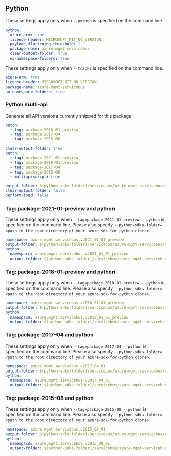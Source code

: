 ## Python

These settings apply only when `--python` is specified on the command line.

``` yaml !$(track2)
python:
  azure-arm: true
  license-header: MICROSOFT_MIT_NO_VERSION
  payload-flattening-threshold: 2
  package-name: azure-mgmt-servicebus
  clear-output-folder: true
  no-namespace-folders: true
```

These settings apply only when `--track2` is specified on the command line.

``` yaml $(track2)
azure-arm: true
license-header: MICROSOFT_MIT_NO_VERSION
package-name: azure-mgmt-servicebus
no-namespace-folders: true
```

### Python multi-api

Generate all API versions currently shipped for this package

```yaml $(multiapi) && !$(track2)
batch:
  - tag: package-2018-01-preview
  - tag: package-2017-04
  - tag: package-2015-08
```

```yaml $(multiapi) && $(track2)
clear-output-folder: true
batch:
  - tag: package-2021-01-preview
  - tag: package-2018-01-preview
  - tag: package-2017-04
  - tag: package-2015-08
  - multiapiscript: true
```

``` yaml $(multiapiscript)
output-folder: $(python-sdks-folder)/servicebus/azure-mgmt-servicebus/azure/mgmt/servicebus/
clear-output-folder: false
perform-load: false
```

### Tag: package-2021-01-preview and python

These settings apply only when `--tag=package-2021-01-preview --python` is specified on the command line.
Please also specify `--python-sdks-folder=<path to the root directory of your azure-sdk-for-python clone>`.

``` yaml $(tag) == 'package-2021-01-preview'
namespace: azure.mgmt.servicebus.v2021_01_01_preview
output-folder: $(python-sdks-folder)/servicebus/azure-mgmt-servicebus/azure/mgmt/servicebus/v2021_01_01_preview
python:
  namespace: azure.mgmt.servicebus.v2021_01_01_preview
  output-folder: $(python-sdks-folder)/servicebus/azure-mgmt-servicebus/azure/mgmt/servicebus/v2021_01_01_preview
```

### Tag: package-2018-01-preview and python

These settings apply only when `--tag=package-2018-01-preview --python` is specified on the command line.
Please also specify `--python-sdks-folder=<path to the root directory of your azure-sdk-for-python clone>`.

``` yaml $(tag) == 'package-2018-01-preview'
namespace: azure.mgmt.servicebus.v2018_01_01_preview
output-folder: $(python-sdks-folder)/servicebus/azure-mgmt-servicebus/azure/mgmt/servicebus/v2018_01_01_preview
python:
  namespace: azure.mgmt.servicebus.v2018_01_01_preview
  output-folder: $(python-sdks-folder)/servicebus/azure-mgmt-servicebus/azure/mgmt/servicebus/v2018_01_01_preview
```

### Tag: package-2017-04 and python

These settings apply only when `--tag=package-2017-04 --python` is specified on the command line.
Please also specify `--python-sdks-folder=<path to the root directory of your azure-sdk-for-python clone>`.

``` yaml $(tag) == 'package-2017-04'
namespace: azure.mgmt.servicebus.v2017_04_01
output-folder: $(python-sdks-folder)/servicebus/azure-mgmt-servicebus/azure/mgmt/servicebus/v2017_04_01
python:
  namespace: azure.mgmt.servicebus.v2017_04_01
  output-folder: $(python-sdks-folder)/servicebus/azure-mgmt-servicebus/azure/mgmt/servicebus/v2017_04_01
```

### Tag: package-2015-08 and python

These settings apply only when `--tag=package-2015-08 --python` is specified on the command line.
Please also specify `--python-sdks-folder=<path to the root directory of your azure-sdk-for-python clone>`.

``` yaml $(tag) == 'package-2015-08'
namespace: azure.mgmt.servicebus.v2015_08_01
output-folder: $(python-sdks-folder)/servicebus/azure-mgmt-servicebus/azure/mgmt/servicebus/v2015_08_01
python:
  namespace: azure.mgmt.servicebus.v2015_08_01
  output-folder: $(python-sdks-folder)/servicebus/azure-mgmt-servicebus/azure/mgmt/servicebus/v2015_08_01
```
